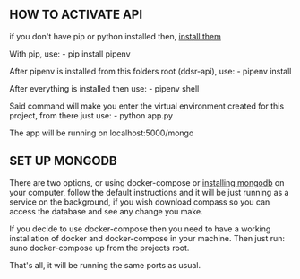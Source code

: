 ## HOW TO ACTIVATE API

if you don't have pip or python installed then, [install them](https://realpython.com/installing-python/)

With pip, use:
    - pip install pipenv

After pipenv is installed from this folders root (ddsr-api), use:
    - pipenv install

After everything is installed then use:
    - pipenv shell

Said command will make you enter the virtual environment created for this project, from there
just use:
    - python app.py

The app will be running on localhost:5000/mongo

## SET UP MONGODB

There are two options, or using docker-compose or [installing mongodb](https://www.mongodb.com/download-center/community) on your computer, follow the default instructions and it will be just
running as a service on the background, if you wish download compass so you can access the database
and see any change you make.

If you decide to use docker-compose then you need to have a working installation of docker and docker-compose in your machine. Then just run: suno docker-compose up from the projects root.

That's all, it will be running the same ports as usual.